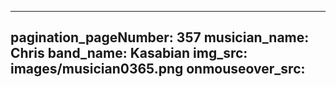 ------
pagination_pageNumber: 357
musician_name: Chris
band_name: Kasabian
img_src: images/musician0365.png
onmouseover_src: 
------